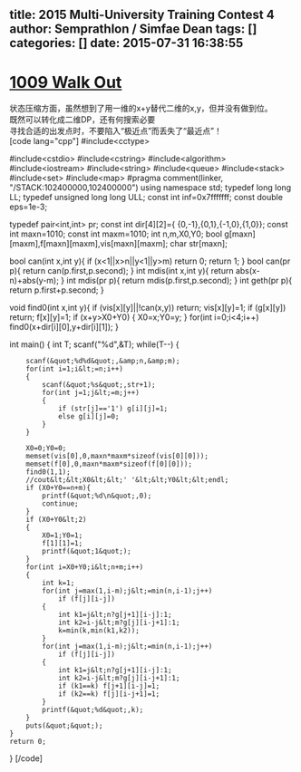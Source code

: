 title: 2015 Multi-University Training Contest 4
author: Semprathlon / Simfae Dean
tags: []
categories: []
date: 2015-07-31 16:38:55
---
[1009 Walk Out](http://acm.hdu.edu.cn/showproblem.php?pid=5335)
====
状态压缩方面，虽然想到了用一维的x+y替代二维的x,y，但并没有做到位。   
既然可以转化成二维DP，还有何搜索必要   
寻找合适的出发点时，不要陷入“极近点”而丢失了“最近点”！   
[code lang="cpp"]
#include&lt;cctype&gt;

#include&lt;cstdio&gt;
#include&lt;cstring&gt;
#include&lt;algorithm&gt;
#include&lt;iostream&gt;
#include&lt;string&gt;
#include&lt;queue&gt;
#include&lt;stack&gt;
#include&lt;set&gt;
#include&lt;map&gt;
#pragma comment(linker, &quot;/STACK:102400000,102400000&quot;)
using namespace std;
typedef long long LL;
typedef unsigned long long ULL;
const int inf=0x7fffffff;
const double eps=1e-3;

typedef pair&lt;int,int&gt; pr;
const int dir[4][2]={ {0,-1},{0,1},{-1,0},{1,0}};
const int maxn=1010;
const int maxm=1010;
int n,m,X0,Y0;
bool g[maxn][maxm],f[maxn][maxm],vis[maxn][maxm];
char str[maxn];

bool can(int x,int y){
    if (x&lt;1||x&gt;n||y&lt;1||y&gt;m) return 0;
    return 1;
}
bool can(pr p){
    return can(p.first,p.second);
}
int mdis(int x,int y){
    return abs(x-n)+abs(y-m);
}
int mdis(pr p){
    return mdis(p.first,p.second);
}
int geth(pr p){
    return p.first+p.second;
}

void find0(int x,int y){
        if (vis[x][y]||!can(x,y)) return;
        vis[x][y]=1;
        if (g[x][y]) return;
        f[x][y]=1;
        if (x+y&gt;X0+Y0)
        {
            X0=x;Y0=y;
        }
        for(int i=0;i&lt;4;i++) find0(x+dir[i][0],y+dir[i][1]);
}


int main()
{
    int T;
    scanf(&quot;%d&quot;,&amp;T);
    while(T--)
    {

        scanf(&quot;%d%d&quot;,&amp;n,&amp;m);
        for(int i=1;i&lt;=n;i++)
        {
            scanf(&quot;%s&quot;,str+1);
            for(int j=1;j&lt;=m;j++)
            {
                if (str[j]=='1') g[i][j]=1;
                else g[i][j]=0;
            }
        }

        X0=0;Y0=0;
        memset(vis[0],0,maxn*maxm*sizeof(vis[0][0]));
        memset(f[0],0,maxn*maxm*sizeof(f[0][0]));
        find0(1,1);
        //cout&lt;&lt;X0&lt;&lt;' '&lt;&lt;Y0&lt;&lt;endl;
        if (X0+Y0==n+m){
            printf(&quot;%d\n&quot;,0);
            continue;
        }
        if (X0+Y0&lt;2)
        {
            X0=1;Y0=1;
            f[1][1]=1;
            printf(&quot;1&quot;);
        }
        for(int i=X0+Y0;i&lt;n+m;i++)
        {
            int k=1;
            for(int j=max(1,i-m);j&lt;=min(n,i-1);j++)
                if (f[j][i-j])
            {
                int k1=j&lt;n?g[j+1][i-j]:1;
                int k2=i-j&lt;m?g[j][i-j+1]:1;
                k=min(k,min(k1,k2));
            }
            for(int j=max(1,i-m);j&lt;=min(n,i-1);j++)
                if (f[j][i-j])
            {
                int k1=j&lt;n?g[j+1][i-j]:1;
                int k2=i-j&lt;m?g[j][i-j+1]:1;
                if (k1==k) f[j+1][i-j]=1;
                if (k2==k) f[j][i-j+1]=1;
            }
            printf(&quot;%d&quot;,k);
        }
        puts(&quot;&quot;);
    }
    return 0;
}
[/code]